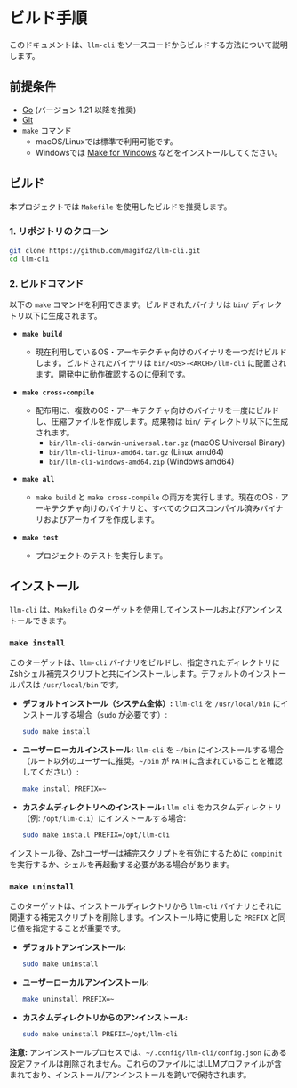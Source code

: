 # ビルド手順

このドキュメントは、`llm-cli` をソースコードからビルドする方法について説明します。

## 前提条件

*   [Go](https://go.dev/doc/install) (バージョン 1.21 以降を推奨)
*   [Git](https://git-scm.com/)
*   `make` コマンド
    *   macOS/Linuxでは標準で利用可能です。
    *   Windowsでは [Make for Windows](http://gnuwin32.sourceforge.net/packages/make.htm) などをインストールしてください。

## ビルド

本プロジェクトでは `Makefile` を使用したビルドを推奨します。

### 1. リポジトリのクローン

```bash
git clone https://github.com/magifd2/llm-cli.git
cd llm-cli
```

### 2. ビルドコマンド

以下の `make` コマンドを利用できます。ビルドされたバイナリは `bin/` ディレクトリ以下に生成されます。

*   **`make build`**
    *   現在利用しているOS・アーキテクチャ向けのバイナリを一つだけビルドします。ビルドされたバイナリは `bin/<OS>-<ARCH>/llm-cli` に配置されます。開発中に動作確認するのに便利です。

*   **`make cross-compile`**
    *   配布用に、複数のOS・アーキテクチャ向けのバイナリを一度にビルドし、圧縮ファイルを作成します。成果物は `bin/` ディレクトリ以下に生成されます。
        *   `bin/llm-cli-darwin-universal.tar.gz` (macOS Universal Binary)
        *   `bin/llm-cli-linux-amd64.tar.gz` (Linux amd64)
        *   `bin/llm-cli-windows-amd64.zip` (Windows amd64)

*   **`make all`**
    *   `make build` と `make cross-compile` の両方を実行します。現在のOS・アーキテクチャ向けのバイナリと、すべてのクロスコンパイル済みバイナリおよびアーカイブを作成します。
*   **`make test`**
    *   プロジェクトのテストを実行します。

## インストール

`llm-cli` は、`Makefile` のターゲットを使用してインストールおよびアンインストールできます。

### `make install`

このターゲットは、`llm-cli` バイナリをビルドし、指定されたディレクトリにZshシェル補完スクリプトと共にインストールします。デフォルトのインストールパスは `/usr/local/bin` です。

*   **デフォルトインストール（システム全体）:**
    `llm-cli` を `/usr/local/bin` にインストールする場合（`sudo` が必要です）:
    ```bash
    sudo make install
    ```

*   **ユーザーローカルインストール:**
    `llm-cli` を `~/bin` にインストールする場合（ルート以外のユーザーに推奨。`~/bin` が `PATH` に含まれていることを確認してください）:
    ```bash
    make install PREFIX=~
    ```

*   **カスタムディレクトリへのインストール:**
    `llm-cli` をカスタムディレクトリ（例: `/opt/llm-cli`）にインストールする場合:
    ```bash
    sudo make install PREFIX=/opt/llm-cli
    ```

インストール後、Zshユーザーは補完スクリプトを有効にするために `compinit` を実行するか、シェルを再起動する必要がある場合があります。

### `make uninstall`

このターゲットは、インストールディレクトリから `llm-cli` バイナリとそれに関連する補完スクリプトを削除します。インストール時に使用した `PREFIX` と同じ値を指定することが重要です。

*   **デフォルトアンインストール:**
    ```bash
    sudo make uninstall
    ```

*   **ユーザーローカルアンインストール:**
    ```bash
    make uninstall PREFIX=~
    ```

*   **カスタムディレクトリからのアンインストール:**
    ```bash
    sudo make uninstall PREFIX=/opt/llm-cli
    ```

**注意:** アンインストールプロセスでは、`~/.config/llm-cli/config.json` にある設定ファイルは削除されません。これらのファイルにはLLMプロファイルが含まれており、インストール/アンインストールを跨いで保持されます。
